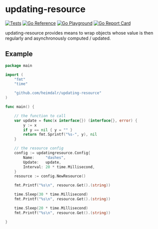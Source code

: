 # updating-resource

[![Tests](https://github.com/heimdalr/updating-resource/workflows/Tests/badge.svg)](https://github.com/heimdalr/updating-resource/actions?query=workflow%3ATests)
[![Go Reference](https://pkg.go.dev/badge/github.com/heimdalr/updating-resource.svg)](https://pkg.go.dev/github.com/heimdalr/updating-resource)
[![Go Playground](https://img.shields.io/badge/go-playground-blue)](https://play.golang.org/p/l0PAgFZQ8zV)
[![Go Report Card](https://goreportcard.com/badge/github.com/heimdalr/updating-resource)](https://goreportcard.com/report/github.com/heimdalr/updating-resource)

updating-resource provides means to wrap objects whose value is then regularly and asynchronously computed / updated.

## Example

~~~~ .go
package main

import (
	"fmt"
	"time"

	"github.com/heimdalr/updating-resource"
)

func main() {

	// the function to call
	var update = func(x interface{}) (interface{}, error) {
		y := x
		if y == nil { y = "" }
		return fmt.Sprintf("%s-", y), nil
	}

	// the resource config
	config := updatingresource.Config{
		Name:     "dashes",
		Update:   update,
		Interval: 20 * time.Millisecond,
	}
	resource := config.NewResource()

	fmt.Printf("%s\n", resource.Get().(string))

	time.Sleep(30 * time.Millisecond)
	fmt.Printf("%s\n", resource.Get().(string))

	time.Sleep(20 * time.Millisecond)
	fmt.Printf("%s\n", resource.Get().(string))

}
~~~~
